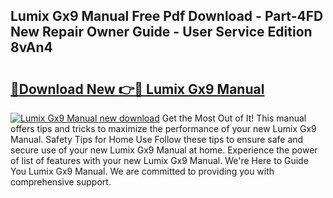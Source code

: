 ## Lumix Gx9 Manual Free Pdf Download - Part-4FD New Repair Owner Guide - User Service Edition 8vAn4

# <h2><a href="http://bc98126.oget.top/?id=Lumix+Gx9+Manual">🔗Download New 👉🔴 Lumix Gx9 Manual</a></h2>

[![Lumix Gx9 Manual new download](https://i.imgur.com/5g1atiW.png)](http://bc98126.oget.top/?id=Lumix+Gx9+Manual)
Get the Most Out of It! This manual offers tips and tricks to maximize the performance of your new Lumix Gx9 Manual. Safety Tips for Home Use Follow these tips to ensure safe and secure use of your new Lumix Gx9 Manual at home. Experience the power of list of features with your new Lumix Gx9 Manual. We're Here to Guide You Lumix Gx9 Manual. We are committed to providing you with comprehensive support.
